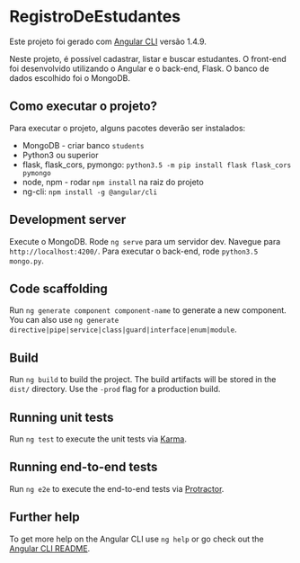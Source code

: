 # RegistroDeEstudantes

Este projeto foi gerado com [Angular CLI](https://github.com/angular/angular-cli) versão 1.4.9.

Neste projeto, é possível cadastrar, listar e buscar estudantes. O front-end foi desenvolvido utilizando o Angular
e o back-end, Flask. O banco de dados escolhido foi o MongoDB.

## Como executar o projeto?

Para executar o projeto, alguns pacotes deverão ser instalados:

* MongoDB - criar banco `students`
* Python3 ou superior
* flask, flask_cors, pymongo: `python3.5 -m pip install flask flask_cors pymongo`
* node, npm - rodar `npm install` na raiz do projeto
* ng-cli: `npm install -g @angular/cli`


## Development server

Execute o MongoDB.
Rode `ng serve` para um servidor dev. Navegue para `http://localhost:4200/`.
Para executar o back-end, rode `python3.5 mongo.py`.

## Code scaffolding

Run `ng generate component component-name` to generate a new component. You can also use `ng generate directive|pipe|service|class|guard|interface|enum|module`.

## Build

Run `ng build` to build the project. The build artifacts will be stored in the `dist/` directory. Use the `-prod` flag for a production build.

## Running unit tests

Run `ng test` to execute the unit tests via [Karma](https://karma-runner.github.io).

## Running end-to-end tests

Run `ng e2e` to execute the end-to-end tests via [Protractor](http://www.protractortest.org/).

## Further help

To get more help on the Angular CLI use `ng help` or go check out the [Angular CLI README](https://github.com/angular/angular-cli/blob/master/README.md).
